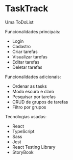 # TaskTrack

Uma ToDoList

Funcionalidades principais:

- Login
- Cadastro
- Criar tarefas
- Visualizar tarefas
- Editar tarefas
- Deletar tarefas

Funcionalidades adicionais:

- Ordenar as tasks
- Modo escuro e claro
- Pesquisar por tarefas
- CRUD de grupos de tarefas
- Filtro por grupos

Tecnologias usadas:

- React
- TypeScript
- Sass
- Jest
- React Testing Library
- StoryBook
